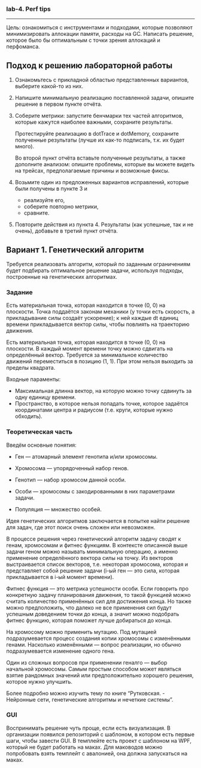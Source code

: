 ### lab-4. Perf tips
____

Цель: ознакомиться с инструментами и подходами, которые позволяют минимизировать аллокации памяти, расходы на GC. Написать решение, которое было бы оптимальным с точки зрения аллокаций и перфоманса.

## Подход к решению лабораторной работы

1. Ознакомьтесь с прикладной областью представленных вариантов, выберите какой-то из них.
2. Напишите минимальную реализацию поставленной задачи, опишите решение в первом пункте отчёта.
3. Соберите метрики: запустите бенчмарки тех частей алгоритмов, которые кажутся наиболее важными, сохраните результаты.
    
    Протестируйте реализацию в dotTrace и dotMemory, сохраните полученные результаты (лучше их как-то подписать, т.к. их будет много).
    
    Во второй пункт отчёта вставьте полученные результаты, а также дополните анализом: опишите проблемы, которые вы можете видеть на трейсах, предполагаемые причины и возможные фиксы.
    
4. Возьмите один из предложенных вариантов исправлений, которые были получены в пункте 3 и
    * реализуйте его,
    * соберите повторно метрики,
    * сравните.
5. Повторите действия из пункта 4. Результаты (как успешные, так и не очень), добавьте в третий пункт отчёта.

## Вариант 1. Генетический алгоритм

Требуется реализовать алгоритм, который по заданным ограничениям будет подбирать оптимальное решение задачи, используя подходы, построенные на генетических алгоритмах.

### Задание

Есть материальная точка, которая находится в точке (0, 0) на плоскости. Точка поддаётся законам механики (у точки есть скорость, а прикладывание силы создаёт ускорение); к ней каждые dt единиц времени прикладывается вектор силы, чтобы повлиять на траекторию движения.

Есть материальная точка, которая находится в точке (0, 0) на плоскости. В каждый момент времени точку можно сдвигать на определённый вектор. Требуется за минимальное количество движений переместиться в позицию (1, 1). При этом нельзя выходить за пределы квадрата.

Входные параменты:

* Максимальная длинна вектор, на которую можно точку сдвинуть за одну единицу времени.
* Пространство, в которое нельзя попадать точке, которое задаётся координатами центра и радиусом (т.е. круги, которые нужно обходить).

### Теоретическая часть

Введём основные понятия:

* Ген — атомарный элемент генотипа и/или хромосомы.

* Хромосома — упорядоченный набор генов.

* Генотип — набор хромосом данной особи.

* Особи — хромосомы с закодированными в них параметрами задачи.

* Популяция — множество особей.

Идея генетических алгоритмов заключается в попытке найти решение для задач, где этот поиск очень сложен или невозможен.

В процессе решения через генетический алгоритм задачу сводят к генам, хромосомам и фитнес функциям. В контексте описанной выше задачи геном можно называть минимальную операцию, а именно применение определённого вектора силы на точку. Из векторов выстраивается список векторов, т.е. некоторая хромосома, которая и представляет собой решение задачи (i-ый ген — это сила, которая прикладывается в i-ый момент времени).

Фитнес функция — это метрика успешности особи. Если говорить про конкретную задачу планирования движения, то такой функцией можно считать количество применённых сил для достижения конца. Но также можно предположить, что далеко не все применения сил будут успешным доведением точки до конца, а значит можно подобрать фитнес функцию, которая поможет лучше добираться до конца.

На хромосому можно применить мутацию. Под мутацией подразумевается процесс создания копии хромосомы с изменёнными генами. Насколько изменёнными — вопрос реализации, но обычно подразумевается изменение одного гена.

Один из сложных вопросов при применении геналго — выбор начальной хромосомы. Самым простым способом может являться взятие рандомных значений или предположительно хорошего решения, которое нужно улучшить.

Более подробно можно изучить тему по книге “Рутковская. - Нейронные сети, генетические алгоритмы и нечеткие системы”.

### GUI

Воспринимать решение чуть проще, если есть визуализация. В организации появился репозиторий с шаблоном, в котором есть первые шаги, чтобы завести GUI. В темплейте есть проект с шаблоном на WPF, который не будет работать на маках. Для маководов можно попробовать взять темплейт с авалонией, она должна запускаться на маках.